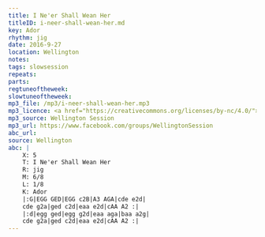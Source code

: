 ```yaml
---
title: I Ne'er Shall Wean Her
titleID: i-neer-shall-wean-her.md
key: Ador
rhythm: jig
date: 2016-9-27
location: Wellington
notes:
tags: slowsession
repeats: 
parts: 
regtuneoftheweek:
slowtuneoftheweek:
mp3_file: /mp3/i-neer-shall-wean-her.mp3
mp3_licence: <a href="https://creativecommons.org/licenses/by-nc/4.0/">CC-BY-NC-4.0</a>
mp3_source: Wellington Session
mp3_url: https://www.facebook.com/groups/WellingtonSession
abc_url: 
source: Wellington
abc: |
    X: 5
    T: I Ne'er Shall Wean Her
    R: jig
    M: 6/8
    L: 1/8
    K: Ador
    |:G|EGG GED|EGG c2B|A3 AGA|cde e2d|
    cde g2a|ged c2d|eaa e2d|cAA A2 :|
    |:d|egg ged|egg g2d|eaa aga|baa a2g|
    cde g2a|ged c2d|eaa e2d|cAA A2 :|
---
```

